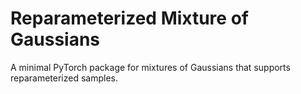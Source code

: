 # Reparameterized Mixture of Gaussians

A minimal PyTorch package for mixtures of Gaussians that supports reparameterized samples.
